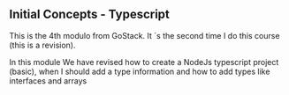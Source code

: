 ## Initial Concepts - Typescript

This is the 4th modulo from GoStack. It ´s the second  time I do this course (this is a revision).

In this module We have revised how to create a NodeJs typescript project (basic), when I should add a type information and how to add types like interfaces and arrays
